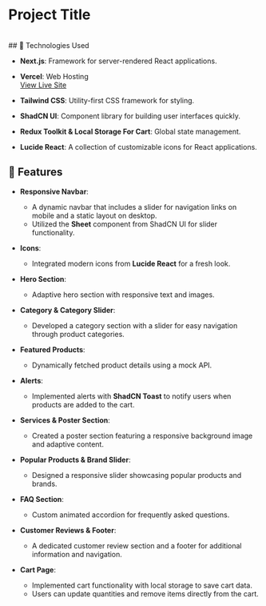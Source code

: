 # Project Title
<br />
## 🌟 Technologies Used 
<br />

- **Next.js**: Framework for server-rendered React applications.

- **Vercel**: Web Hosting  
  [View Live Site](https://next-js-tailwind-frontend-anant-padhiyar.vercel.app/)

- **Tailwind CSS**: Utility-first CSS framework for styling.

- **ShadCN UI**: Component library for building user interfaces quickly.

- **Redux Toolkit & Local Storage For Cart**: Global state management.

- **Lucide React**: A collection of customizable icons for React applications.

## 🚀 Features

- **Responsive Navbar**: 
  - A dynamic navbar that includes a slider for navigation links on mobile and a static layout on desktop.
  - Utilized the **Sheet** component from ShadCN UI for slider functionality.

- **Icons**: 
  - Integrated modern icons from **Lucide React** for a fresh look.

- **Hero Section**: 
  - Adaptive hero section with responsive text and images.

- **Category & Category Slider**: 
  - Developed a category section with a slider for easy navigation through product categories.

- **Featured Products**: 
  - Dynamically fetched product details using a mock API.

- **Alerts**: 
  - Implemented alerts with **ShadCN Toast** to notify users when products are added to the cart.

- **Services & Poster Section**: 
  - Created a poster section featuring a responsive background image and adaptive content.

- **Popular Products & Brand Slider**: 
  - Designed a responsive slider showcasing popular products and brands.

- **FAQ Section**: 
  - Custom animated accordion for frequently asked questions.

- **Customer Reviews & Footer**: 
  - A dedicated customer review section and a footer for additional information and navigation.

- **Cart Page**: 
  - Implemented cart functionality with local storage to save cart data.
  - Users can update quantities and remove items directly from the cart.



 

